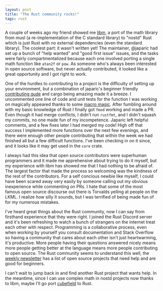 ```yaml
---
layout: post
title: "The Rust community rocks!"
tags: rust
---
```


A couple of weeks ago my friend showed me [libm](https://github.com/japaric/libm), a port of the math library from musl (a re-implementation of the C standard library) to "nostd" Rust which is just Rust with no external dependencies (even the standard library). The coolest part: it wasn't written yet! The maintainer, @japaric had set up a bunch of "help wanted" and "good first issue" issues, and the tasks were fairly compartmentalized because each one involved porting a single math function like `atan2f` or `pow`. As someone who's always been interested in open source software, but never actually contributed, it looked like a great opportunity and I got right to work.

One of the hurdles to contributing to a project is the difficulty of setting up your environment, but a combination of japaric's beginner friendly [contributing gude](https://github.com/japaric/libm/blob/master/CONTRIBUTING.md) and cargo being amazing made it a breeze. I uncommented one line of code and unit tests for the function I was working on magically appeared thanks to some [macro magic](https://github.com/japaric/libm/blob/master/musl-generator/src/macros.rs). After fumbling around with my basic knowledge of Rust I finally got `fmod` working and made a PR. Even though it had merge conflicts, I didn't run `rustfmt`, and I didn't squash my commits, no one made fun of my incompetence. Japaric left helpful comments, and a few fixes later I had merged my code! High off that success I implemented more functions over the next few evenings, and there were enough other people contributing that within the week we had finished all but a few difficult functions. I've been checking in on it since, and it looks like it may get used in the `core` crate.

I always had this idea that open source contributors were superhuman programmers and it made me apprehensive about trying to do it myself, but my experience with libm has showed me that I had nothing to be afraid of. The largest factor that made the process so welcoming was the kindness of the rest of the contributors. For a self concious newbie like myself, I could have been scared away very easily by someone calling out my obvious inexperience while commenting on PRs. I hate that some of the most famous open source discourse out there is Torvalds yelling at people on the LKML. I realize how silly it sounds, but I was terrified of being made fun of for my numerous mistakes.

I've heard great things about the Rust community, now I can say from firsthand experience that they were right. I joined the Rust Discord server and it's been refreshing to watch a bunch of strangers on the internet treat each other with respect. Programming is a collaborative process, even when working by yourself you consult documentation and Stack Overflow so having a community that cares about each other isn't just heartwarming, it's productive. More people having their questions answered nicely means more people getting better at the language means more people contributing to open source. The Rust community seems to understand this well, the [weekly newsletter](https://this-week-in-rust.org/) has a list of open source projects that need help and are good for beginners.

I can't wait to jump back in and find another Rust project that wants help. In the meantime, since I can use complex math in nostd projects now thanks to libm, maybe I'll go port [cubefield](/cubefield) to Rust.

